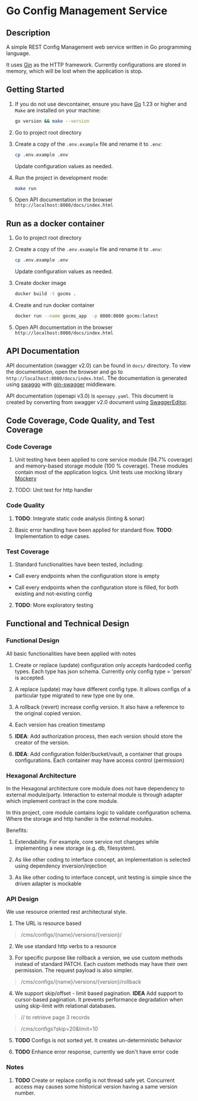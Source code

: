 # Go Config Management Service

## Description

A simple REST Config Management web service written in Go programming language.

It uses [Gin](https://gin-gonic.com/) as the HTTP framework. Currently configurations are stored in memory, which will be lost when the application is stop. 

## Getting Started

1. If you do not use devcontainer, ensure you have [Go](https://go.dev/dl/) 1.23 or higher and `Make` are installed on your machine:

    ```bash
    go version && make --version
    ```
2. Go to project root directory

3. Create a copy of the `.env.example` file and rename it to `.env`:

    ```bash
    cp .env.example .env
    ```

    Update configuration values as needed.

4. Run the project in development mode:

    ```bash
    make run
    ```
5. Open API documentation in the browser
    `http://localhost:8080/docs/index.html`

## Run as a docker container

1. Go to project root directory
2. Create a copy of the `.env.example` file and rename it to `.env`:

    ```bash
    cp .env.example .env
    ```

    Update configuration values as needed.
3. Create docker image
    ```bash
    docker build -t gocms .
    ```
4. Create and run docker container
    ```bash
    docker run --name gocms_app  -p 8080:8080 gocms:latest
    ```
5. Open API documentation in the browser
    `http://localhost:8080/docs/index.html`

## API Documentation

API documentation (swagger v2.0) can be found in `docs/` directory. To view the documentation, open the browser and go to `http://localhost:8080/docs/index.html`. The documentation is generated using [swaggo](https://github.com/swaggo/swag/) with [gin-swagger](https://github.com/swaggo/gin-swagger/) middleware.

API documentation (openapi v3.0) is `openapy.yaml`. This document is created by converting from swagger v2.0 document using [SwaggerEditor](https://editor.swagger.io/).

## Code Coverage, Code Quality, and Test Coverage
### Code Coverage

1. Unit testing have been applied to core service module (94.7% coverage) and memory-based storage module (100 % coverage). These modules contain most of the application logics. Unit tests use mocking library [Mockery](https://github.com/vektra/mockery)

2. TODO: Unit test for http handler

### Code Quality

1.  **TODO**: Integrate static code analysis (linting & sonar)

2. Basic error handling have been applied for standard flow. **TODO**: Implementation to edge cases.

### Test Coverage

1. Standard functionalities have been tested, including:

- Call every endpoints when the configuration store is empty

- Call every endpoints when the configuration store is filled, for both existing and not-existing config

2.  **TODO**: More exploratory testing

  

## Functional and Technical Design

### Functional Design

All basic functionalities have been applied with notes

1. Create or replace (update) configuration only accepts hardcoded config types. Each type has json schema. Currently only config type = 'person' is accepted.

2. A replace (update) may have different config type. It allows configs of a particular type migrated to new type one by one.

3. A rollback (revert) increase config version. It also have a reference to the original copied version.

4. Each version has creation timestamp

5.  **IDEA**: Add authorization process, then each version should store the creator of the version.

6.  **IDEA**: Add configuration folder/bucket/vault, a container that groups configurations. Each container may have access control (permission)

  

### Hexagonal Architecture

In the Hexagonal architecture core module does not have dependency to external module/party. Interaction to external module is through adapter which implement contract in the core module.

In this project, core module contains logic to validate configuration schema. Where the storage and http handler is the external modules.

Benefits:

1. Extendability. For example, core service not changes while implementing a new storage (e.g. db, filesystem).

2. As like other coding to interface concept, an implementation is selected using dependency inversion/injection

3. As like other coding to interface concept, unit testing is simple since the driven adapter is mockable

  

### API Design

We use resource oriented rest architectural style.

1. The URL is resource based

>/cms/configs/{name}/versions/{version}/

2. We use standard http verbs to a resource

3. For specific purpose like rollback a version, we use custom methods instead of standard PATCH. Each custom methods may have their own permission. The request payload is also simpler.

> /cms/configs/{name}/versions/{version}/rollback

4. We support skip/offset - limit based pagination. **IDEA** Add support to cursor-based pagination. It prevents performance degradation when using skip-limit with relational databases.

> // to retrieve page 3 records

> /cms/configs?skip=20&limit=10

5.  **TODO** Configs is not sorted yet. It creates un-deterministic behavior

6.  **TODO** Enhance error response, currently we don't have error code

  

### Notes

1.  **TODO** Create or replace config is not thread safe yet. Concurrent access may causes some historical version having a same version number.